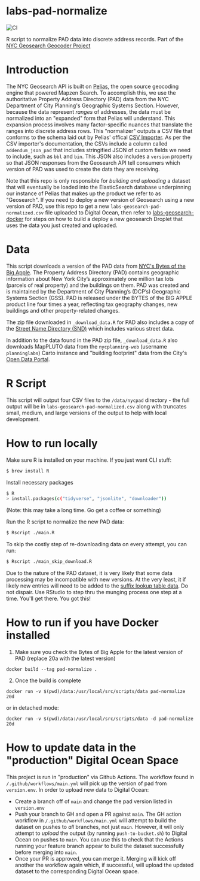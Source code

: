 # labs-pad-normalize 
![CI](https://github.com/NYCPlanning/labs-geosearch-pad-normalize/workflows/CI/badge.svg)

R script to normalize PAD data into discrete address records.  Part of the [NYC Geosearch Geocoder Project](https://geosearch.planninglabs.nyc/)

# Introduction
The NYC Geosearch API is built on [Pelias](https://www.pelias.io/), the open source geocoding engine that powered Mapzen Search. To accomplish this, we use the authoritative Property Address Directory (PAD) data from the NYC Department of City Planning's Geographic Systems Section. However, because the data represent _ranges_ of addresses, the data must be normalized into an "expanded" form that Pelias will understand. This expansion process involves many factor-specific nuances that translate the ranges into discrete address rows. This "normalizer" outputs a CSV file that conforms to the schema laid out by Pelias' offical [CSV Importer](https://github.com/pelias/csv-importer). As per the CSV importer's documentation, the CSVs include a column called `addendum_json_pad` that includes stringified JSON of custom fields we need to include, such as `bbl` and `bin`. This JSON also includes a `version` property so that JSON responses from the Geosearch API tell consumers which version of PAD was used to create the data they are receiving.

Note that this repo is only responsible for _building and uploading_ a dataset that will eventually be loaded into the ElasticSearch database underpinning our instance of Pelias that makes up the product we refer to as "Geosearch". If you need to deploy a new version of Geosearch using a new version of PAD, use this repo to get a new `labs-geosearch-pad-normalized.csv` file uploaded to Digital Ocean, then refer to [labs-geosearch-docker](https://github.com/NYCPlanning/labs-geosearch-docker) for steps on how to build a deploy a new geosearch Droplet that uses the data you just created and uploaded.


# Data
This script downloads a version of the PAD data from [NYC's Bytes of the Big Apple](https://www1.nyc.gov/site/planning/data-maps/open-data.page). The Property Address Directory (PAD) contains geographic information about New York City’s approximately one million tax lots (parcels of real property) and the buildings on them.  PAD was created and is maintained by the Department of City Planning’s (DCP’s) Geographic Systems Section (GSS).  PAD is released under the BYTES of the BIG APPLE product line four times a year, reflecting tax geography changes, new buildings and other property-related changes.

The zip file downloaded in `_download_data.R` for PAD also includes a copy of the [Street Name Directory (SND)](https://www.nyc.gov/site/planning/data-maps/open-data.page#snd) which includes various street data.

In addition to the data found in the PAD zip file, `_download_data.R` also downloads MapPLUTO data from the `nycplanning-web` (username `planninglabs`) Carto instance and "building footprint" data from the City's [Open Data Portal](https://data.cityofnewyork.us/Housing-Development/Building-Footprints/u9wf-3gbt).

# R Script
This script will output four CSV files to the `/data/nycpad` directory - the full output will be in `labs-geosearch-pad-normalized.csv` along with truncates small, medium, and large versions of the output to help with local development.
# How to run locally
Make sure R is installed on your machine. If you just want CLI stuff:
```sh
$ brew install R
```
Install necessary packages
```sh
$ R
> install.packages(c("tidyverse", "jsonlite", "downloader"))
```
(Note: this may take a long time. Go get a coffee or something)

Run the R script to normalize the new PAD data:
```sh
$ Rscript ./main.R
```

To skip the costly step of re-downloading data on every attempt, you can run:
```sh
$ Rscript ./main_skip_download.R
```

Due to the nature of the PAD dataset, it is very likely that some data processing may be incompatible with new versions. At the very least, it if likely new entries will need to be added to the [suffix lookup table data](https://github.com/NYCPlanning/labs-geosearch-pad-normalize/blob/main/suffix_lookup.csv). Do not dispair. Use RStudio to step thru the munging process one step at a time. You'll get there. You got this!

# How to run if you have Docker installed
1. Make sure you check the Bytes of Big Apple for the latest version of PAD (replace 20a with the latest version)
```
docker build --tag pad-normalize .
```
2. Once the build is complete
```
docker run -v $(pwd)/data:/usr/local/src/scripts/data pad-normalize 20d
```
or in detached mode:
```
docker run -v $(pwd)/data:/usr/local/src/scripts/data -d pad-normalize 20d
```
# How to update data in the "production" Digital Ocean Space
This project is run in "production" via Github Actions. The workflow found in `/.github/workflows/main.yml`  will pick up the version of pad from `version.env`. In order to upload new data to Digital Ocean:
* Create a branch off of `main` and change the pad version listed in `version.env`
* Push your branch to GH and open a PR against `main`. The GH action workflow in `/.github/workflows/main.yml` will attempt to build the dataset on pushes to _all_ branches, not just `main`. However, it will only attempt to _upload_ the output (by running `push-to-bucket.sh`) to Digital Ocean on pushes to `main`. You can use this to check that the Actions running your feature branch appear to build the dataset successfully before merging into `main`.
* Once your PR is approved, you can merge it. Merging will kick off another the workflow again which, if successful, will upload the updated dataset to the corresponding Digital Ocean space.

